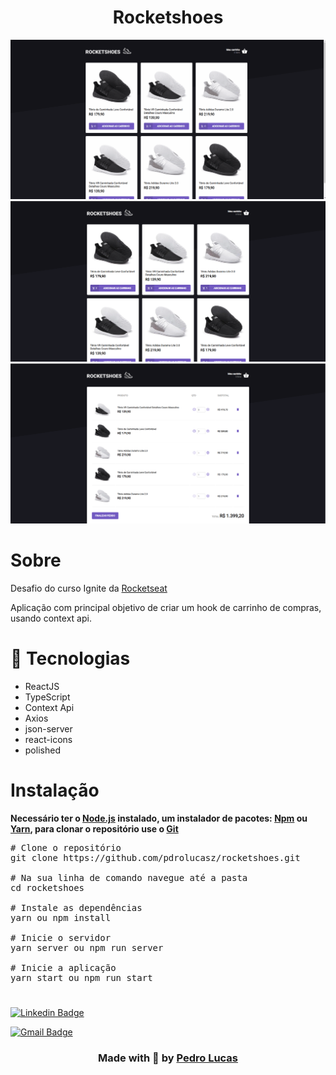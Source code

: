 # <h1 align="center">Rocketshoes</h1>

<img src="./github/demo.gif">

<div>
    <img src="./github/print.PNG">
    <img src="./github/print2.PNG">
</div>

# Sobre

<p>Desafio do curso Ignite da <a href="https://rocketseat.com.br/">Rocketseat</a></p>

<p>
    Aplicação com principal objetivo de criar um hook de carrinho de compras, usando context
    api.
</p>

# 🚀 Tecnologias

<ul>
    <li>ReactJS</li>
    <li>TypeScript</li>
    <li>Context Api</li>
    <li>Axios</li>
    <li>json-server</li>
    <li>react-icons</li>
    <li>polished</li>
</ul>

# Instalação

<strong>
    Necessário ter o <a href="https://nodejs.org/en/">Node.js</a> instalado,
    um instalador de pacotes: <a href="https://www.npmjs.com/">Npm</a> ou <a href="https://yarnpkg.com/">Yarn</a>,
    para clonar o repositório use o <a href="https://git-scm.com/">Git</a>
</strong>

<pre>
# Clone o repositório
git clone https://github.com/pdrolucasz/rocketshoes.git

# Na sua linha de comando navegue até a pasta
cd rocketshoes

# Instale as dependências
yarn ou npm install

# Inicie o servidor
yarn server ou npm run server

# Inicie a aplicação
yarn start ou npm run start
</pre>

#

[![Linkedin Badge](https://img.shields.io/badge/-LinkedIn-blue?style=flat-square&logo=Linkedin&logoColor=white&link=https://www.linkedin.com/in/pedro-lucas-4b2941199/)](https://www.linkedin.com/in/pedro-lucas-4b2941199/)

[![Gmail Badge](https://img.shields.io/badge/-Gmail-c14438?style=flat-square&logo=Gmail&logoColor=white&link=mailto:pedro.lucas4431@gmail.com)](mailto:pedro.lucas4431@gmail.com)

<h3 align="center">Made with 💜 by <a href="https://github.com/pdrolucasz">Pedro Lucas</a></h3>
